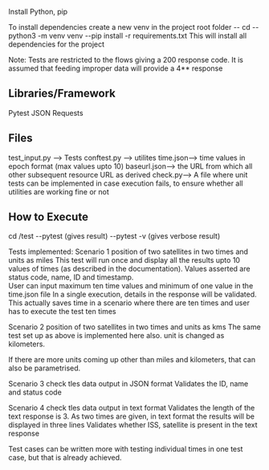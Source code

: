 Install Python, pip

To install dependencies create a new venv in the project root folder
-- cd <projectfolder>
-- python3 -m venv venv
--pip install -r requirements.txt
This will install all dependencies for the project



Note: Tests are restricted to the flows giving a 200 response code. It is assumed that feeding improper data will provide a 4** response

Libraries/Framework
------------------
Pytest
JSON
Requests

Files
---------------
test_input.py --> Tests
conftest.py --> utilites
time.json--> time values in epoch format (max values upto 10) 
baseurl.json--> the URL from which all other subsequent resource URL as derived
check.py--> A file where unit tests can be implemented in case execution fails, to ensure whether all utilities are working fine or not


How to Execute
----------------------
cd <project folder>/test
--pytest (gives result)
--pytest -v (gives verbose result)


Tests implemented:
Scenario 1
position of two satellites in two times and units as miles
    This test will run once and display all the results upto 10 values of times (as described in the documentation).
    Values asserted are status code, name, ID and timestamp.     
    User can input maximum ten time values and minimum of one value in the time.json file
    In a single execution, details in the response will be validated. This actually saves time in a scenario where there are ten times and user has to execute the test ten times

Scenario 2
position of two satellites in two times and units as kms
    The same test set up as above is implemented here also. unit is changed as kilometers.

If there are more units coming up other than miles and kilometers, that can also be parametrised.

Scenario 3
check tles data output in JSON format
Validates the ID, name and status code
    
Scenario 4
check tles data output in text format
    Validates the length of the text response is 3. As two times are given, in text format the results will be displayed in three lines
    Validates whether ISS, satellite is present in the text response
 

Test cases can be written more with testing individual times in one test case, but that is already achieved. 

